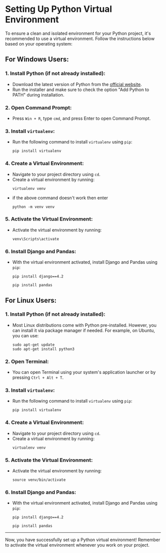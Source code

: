 # Setting Up Python Virtual Environment

To ensure a clean and isolated environment for your Python project, it's recommended to use a virtual environment. Follow the instructions below based on your operating system:

## For Windows Users:

### 1. Install Python (if not already installed):
   - Download the latest version of Python from the [official website](https://www.python.org/downloads/).
   - Run the installer and make sure to check the option "Add Python to PATH" during installation.

### 2. Open Command Prompt:
   - Press `Win + R`, type `cmd`, and press Enter to open Command Prompt.

### 3. Install `virtualenv`:
   - Run the following command to install `virtualenv` using `pip`:
     ```
     pip install virtualenv
     ```

### 4. Create a Virtual Environment:
   - Navigate to your project directory using `cd`.
   - Create a virtual environment by running:
     ```
     virtualenv venv
     ```
  - if the above command doesn't work then enter
    ```
    python -m venv venv
    ```

### 5. Activate the Virtual Environment:
   - Activate the virtual environment by running:
     ```
     venv\Scripts\activate
     ```

### 6. Install Django and Pandas:
   - With the virtual environment activated, install Django and Pandas using `pip`:
     ```
     pip install django==4.2

     pip install pandas       
     ```

## For Linux Users:

### 1. Install Python (if not already installed):
   - Most Linux distributions come with Python pre-installed. However, you can install it via package manager if needed. For example, on Ubuntu, you can use:
     ```
     sudo apt-get update
     sudo apt-get install python3
     ```

### 2. Open Terminal:
   - You can open Terminal using your system's application launcher or by pressing `Ctrl + Alt + T`.

### 3. Install `virtualenv`:
   - Run the following command to install `virtualenv` using `pip`:
     ```
     pip install virtualenv
     ```

### 4. Create a Virtual Environment:
   - Navigate to your project directory using `cd`.
   - Create a virtual environment by running:
     ```
     virtualenv venv
     ```

### 5. Activate the Virtual Environment:
   - Activate the virtual environment by running:
     ```
     source venv/bin/activate
     ```

### 6. Install Django and Pandas:
   - With the virtual environment activated, install Django and Pandas using `pip`:
     ```
     pip install django==4.2

     pip install pandas       
     ```


---

Now, you have successfully set up a Python virtual environment! Remember to activate the virtual environment whenever you work on your project.


